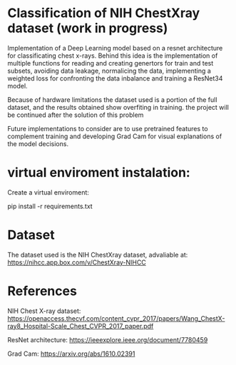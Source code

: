 # Classification of NIH ChestXray dataset (work in progress)

Implementation of a Deep Learning model based on a resnet architecture for classificating chest x-rays.
Behind this idea is the implementation of multiple functions for reading and creating genertors for train and test subsets, avoiding data leakage, normalicing the data, implementing a weighted loss for confronting the data inbalance and training a ResNet34 model.

Because of hardware limitations the dataset used is a portion of the full dataset, and the results obtained show overfiting in training. the project will be continued after the solution of this problem

Future implementations to consider are to use pretrained features to complement training and developing Grad Cam for visual explanations of the model decisions.

# virtual enviroment instalation:

Create a virtual enviroment:

pip install -r requirements.txt

# Dataset
The dataset used is the NIH ChestXray dataset, advaliable at:
https://nihcc.app.box.com/v/ChestXray-NIHCC

# References
NIH Chest X-ray dataset: https://openaccess.thecvf.com/content_cvpr_2017/papers/Wang_ChestX-ray8_Hospital-Scale_Chest_CVPR_2017_paper.pdf

ResNet architecture: https://ieeexplore.ieee.org/document/7780459

Grad Cam: https://arxiv.org/abs/1610.02391
